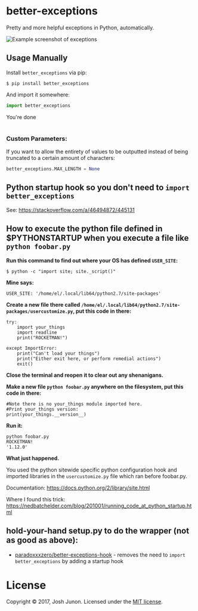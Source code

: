 # better-exceptions

Pretty and more helpful exceptions in Python, automatically.

![Example screenshot of exceptions](screenshot.png)

## Usage Manually

Install `better_exceptions` via pip:

```console
$ pip install better_exceptions
```

And import it somewhere:

```python
import better_exceptions
```

You're done

# 

### Custom Parameters:

If you want to allow the entirety of values to be outputted instead of being truncated to a certain amount of characters:

```python
better_exceptions.MAX_LENGTH = None
```

## Python startup hook so you don't need to `import better_exceptions`

See: https://stackoverflow.com/a/46494872/445131

How to execute the python file defined in $PYTHONSTARTUP when you execute a file like `python foobar.py`
------------------------------------------------------------------------

**Run this command to find out where your OS has defined `USER_SITE`:**

    $ python -c "import site; site._script()" 

**Mine says:**

    USER_SITE: '/home/el/.local/lib64/python2.7/site-packages'

**Create a new file there called `/home/el/.local/lib64/python2.7/site-packages/usercustomize.py`, put this code in there:**

    try:
        import your_things
        import readline
        print("ROCKETMAN!")
    
    except ImportError:
        print("Can't load your things")
        print("Either exit here, or perform remedial actions")
        exit()

**Close the terminal and reopen it to clear out any shenanigans.**

**Make a new file `python foobar.py` anywhere on the filesystem, put this code in there:**

    #Note there is no your_things module imported here.
    #Print your_things version:
    print(your_things.__version__)


**Run it:** 

    python foobar.py 
    ROCKETMAN!
    '1.12.0'

**What just happened.**

You used the python sitewide specific python configuration hook and imported libraries in the `usercustomize.py` file which ran before foobar.py.

Documentation: https://docs.python.org/2/library/site.html

Where I found this trick: https://nedbatchelder.com/blog/201001/running_code_at_python_startup.html



## hold-your-hand setup.py to do the wrapper (not as good as above):

- [paradoxxxzero/better-exceptions-hook](https://github.com/paradoxxxzero/better-exceptions-hook) - removes the need to `import better_exceptions` by adding a startup hook

# License
Copyright &copy; 2017, Josh Junon. Licensed under the [MIT license](LICENSE.txt).
